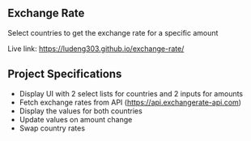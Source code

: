 ## Exchange Rate

Select countries to get the exchange rate for a specific amount

Live link: https://ludeng303.github.io/exchange-rate/

## Project Specifications

- Display UI with 2 select lists for countries and 2 inputs for amounts
- Fetch exchange rates from API (https://api.exchangerate-api.com)
- Display the values for both countries
- Update values on amount change
- Swap country rates

